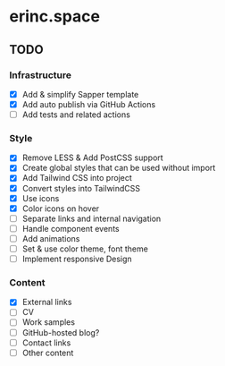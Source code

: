 # erinc.space

## TODO

### Infrastructure

- [x] Add & simplify Sapper template
- [x] Add auto publish via GitHub Actions
- [ ] Add tests and related actions

### Style

- [x] Remove LESS & Add PostCSS support
- [x] Create global styles that can be used without import
- [x] Add Tailwind CSS into project
- [x] Convert styles into TailwindCSS
- [x] Use icons
- [x] Color icons on hover
- [ ] Separate links and internal navigation
- [ ] Handle component events
- [ ] Add animations
- [ ] Set & use color theme, font theme
- [ ] Implement responsive Design

### Content

- [x] External links
- [ ] CV
- [ ] Work samples
- [ ] GitHub-hosted blog?
- [ ] Contact links
- [ ] Other content
